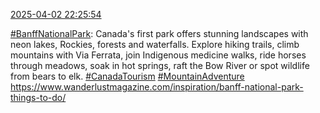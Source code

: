 [2025-04-02 22:25:54](https://mstdn.social/@hill_wanderer/114270716192656433)

<a href="https://mstdn.social/tags/BanffNationalPark" class="mention hashtag" rel="tag">#BanffNationalPark</a>: Canada&#39;s first park offers stunning landscapes with neon lakes, Rockies, forests and waterfalls. Explore hiking trails, climb mountains with Via Ferrata, join Indigenous medicine walks, ride horses through meadows, soak in hot springs, raft the Bow River or spot wildlife from bears to elk. <a href="https://mstdn.social/tags/CanadaTourism" class="mention hashtag" rel="tag">#CanadaTourism</a> <a href="https://mstdn.social/tags/MountainAdventure" class="mention hashtag" rel="tag">#MountainAdventure</a> <a href="https://www.wanderlustmagazine.com/inspiration/banff-national-park-things-to-do/" target="_blank" rel="nofollow noopener noreferrer" translate="no">https://www.wanderlustmagazine.com/inspiration/banff-national-park-things-to-do/</a>